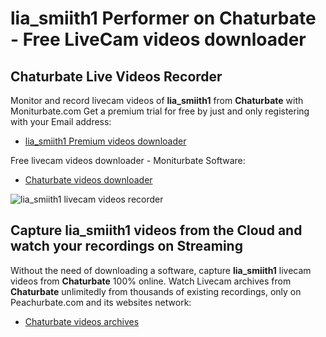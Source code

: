 # lia_smiith1 Performer on Chaturbate - Free LiveCam videos downloader

## Chaturbate Live Videos Recorder

Monitor and record livecam videos of **lia_smiith1** from **Chaturbate** with Moniturbate.com
Get a premium trial for free by just and only registering with your Email address:
* [lia_smiith1 Premium videos downloader](https://moniturbate.com/request-demo-licence-key.html)

Free livecam videos downloader - Moniturbate Software:
* [Chaturbate videos downloader](https://moniturbate.com/moniturbate-download-software.html)

![lia_smiith1 livecam videos recorder](https://peachurnet.com/templates/moniturbate-software.png)


## Capture lia_smiith1 videos from the Cloud and watch your recordings on Streaming

Without the need of downloading a software, capture **lia_smiith1** livecam videos from **Chaturbate** 100% online.
Watch Livecam archives from **Chaturbate** unlimitedly from thousands of existing recordings, only on Peachurbate.com and its websites network:
* [Chaturbate videos archives](https://peachurnet.com/)
